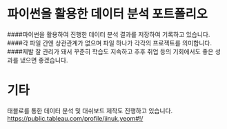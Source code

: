 # 파이썬을 활용한 데이터 분석 포트폴리오

####파이썬을 활용하여 진행한 데이터 분석 결과를 저장하여 기록하고 있습니다.
####각 파일 간엔 상관관계가 없으며 파일 하나가 각각의 프로젝트를 의미합니다.
####제발 잘 관리가 돼서 꾸준히 학습도 지속하고 추후 취업 등의 기회에서도 좋은 성과를 냈으면 좋겠습니다.

# 기타

태블로를 통한 데이터 분석 및 대쉬보드 제작도 진행하고 있습니다.
https://public.tableau.com/profile/jinuk.yeom#!/
